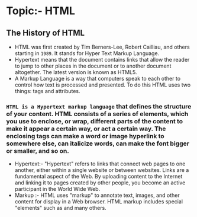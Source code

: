 # Topic:- HTML
## The History of HTML
* HTML was first created by Tim Berners-Lee, Robert Cailliau, and others starting in `1989`. It stands for Hyper Text Markup Language.
* Hypertext means that the document contains links that allow the reader to jump to other places in the document or to another document altogether. The latest version is known as HTML5.
* A Markup Language is a way that computers speak to each other to control how text is processed and presented. To do this HTML uses two things: tags and attributes.
### `HTML is a Hypertext markup language` that defines the structure of your content. HTML consists of a series of elements, which you use to enclose, or wrap, different parts of the content to make it appear a certain way, or act a certain way. The enclosing tags can make a word or image hyperlink to somewhere else, can italicize words, can make the font bigger or smaller, and so on.
* Hypertext:- "Hypertext" refers to links that connect web pages to one another, either within a single website or between websites. Links are a fundamental aspect of the Web. By uploading content to the Internet and linking it to pages created by other people, you become an active participant in the World Wide Web.
* Markup :- HTML uses "markup" to annotate text, images, and other content for display in a Web browser. HTML markup includes special "elements" such as  <title>, </title> and many others.
